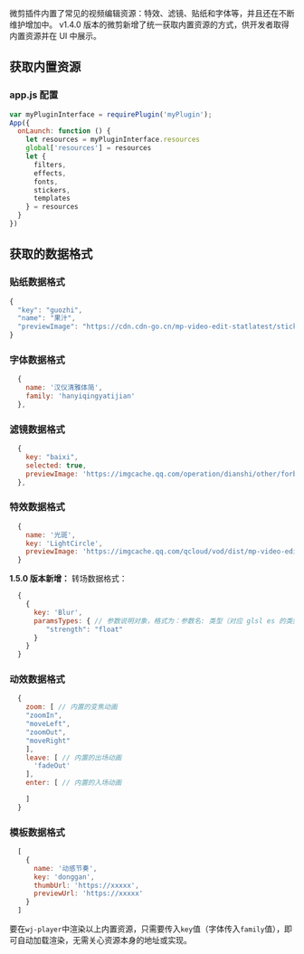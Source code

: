微剪插件内置了常见的视频编辑资源：特效、滤镜、贴纸和字体等，并且还在不断维护增加中。
v1.4.0 版本的微剪新增了统一获取内置资源的方式，供开发者取得内置资源并在 UI 中展示。

## 获取内置资源
### app.js 配置
```javascript
var myPluginInterface = requirePlugin('myPlugin');
App({
  onLaunch: function () {
    let resources = myPluginInterface.resources
    global['resources'] = resources
    let {
      filters,
      effects,
      fonts,
      stickers,
      templates
    } = resources
  }
})
```
## 获取的数据格式
### 贴纸数据格式
```javascript
{
  "key": "guozhi",
  "name": "果汁",
  "previewImage": "https://cdn.cdn-go.cn/mp-video-edit-statlatest/stickerIcon/guozhi.png" 
}
```
### 字体数据格式
```javascript
  {
    name: '汉仪清雅体简',
    family: 'hanyiqingyatijian'
  },
```
### 滤镜数据格式
```javascript
  {
    key: "baixi",
    selected: true,
    previewImage: 'https://imgcache.qq.com/operation/dianshi/other/forbid2.1066a3c84d044f0d8403fed13918a493c94938dd.png',
  },  
```
### 特效数据格式
```javascript
  {
    name: '光斑',
    key: 'LightCircle',
    previewImage: 'https://imgcache.qq.com/qcloud/vod/dist/mp-video-edit/effect/LightCircle.gif'
  }
```
**1.5.0 版本新增：**
转场数据格式：
```javascript
  {
    {
      key: 'Blur',
      paramsTypes: { // 参数说明对象，格式为：参数名: 类型（对应 glsl es 的类型）
         "strength": "float"  
      }
    }
  }
```
### 动效数据格式
```javascript
  {
    zoom: [ // 内置的变焦动画
    "zoomIn", 
    "moveLeft",
    "zoomOut",
    "moveRight"
    ],
    leave: [ // 内置的出场动画
      'fadeOut'
    ],
    enter: [ // 内置的入场动画

    ]
  }
```

### 模板数据格式
```javascript
  [
    {
      name: '动感节奏',
      key: 'donggan',
      thumbUrl: 'https://xxxxx',
      previewUrl: 'https://xxxxx'
    }
  ]
```


要在`wj-player`中渲染以上内置资源，只需要传入`key`值（字体传入`family`值），即可自动加载渲染，无需关心资源本身的地址或实现。
